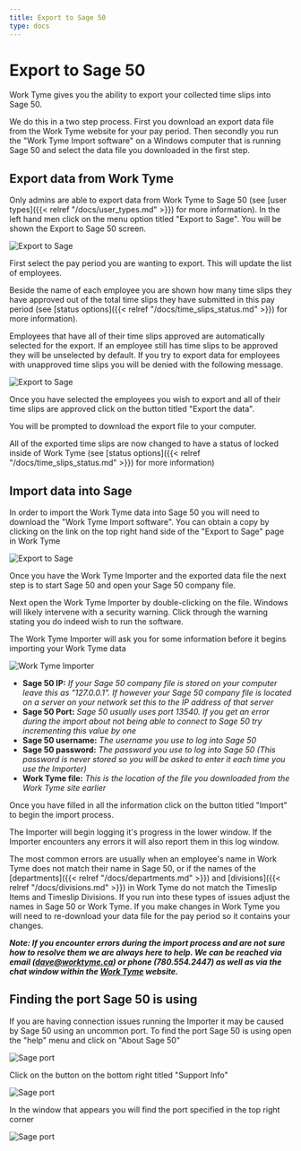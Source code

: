 ```yaml
---
title: Export to Sage 50
type: docs
---
```


# Export to Sage 50

Work Tyme gives you the ability to export your collected time slips into Sage 50.

We do this in a two step process. First you download an export data file from the Work Tyme website for your pay period. Then secondly you run the "Work Tyme Import software" on a Windows computer that is running Sage 50 and select the data file you downloaded in the first step.

## Export data from Work Tyme

Only admins are able to export data from Work Tyme to Sage 50 (see [user types]({{< relref "/docs/user_types.md" >}}) for more information). In the left hand men click on the menu option titled "Export to Sage". You will be shown the Export to Sage 50 screen.

![Export to Sage](/docs/img/export_to_sage_page.png)

First select the pay period you are wanting to export. This will update the list of employees.

Beside the name of each employee you are shown how many time slips they have approved out of the total time slips they have submitted in this pay period (see [status options]({{< relref "/docs/time_slips_status.md" >}}) for more information).

Employees that have all of their time slips approved are automatically selected for the export. If an employee still has time slips to be approved they will be unselected by default. If you try to export data for employees with unapproved time slips you will be denied with the following message.

![Export to Sage](/docs/img/export_to_sage_page_denied.png)

Once you have selected the employees you wish to export and all of their time slips are approved click on the button titled "Export the data".

You will be prompted to download the export file to your computer.

All of the exported time slips are now changed to have a status of locked inside of Work Tyme (see [status options]({{< relref "/docs/time_slips_status.md" >}}) for more information)

## Import data into Sage

In order to import the Work Tyme data into Sage 50 you will need to download the "Work Tyme Import software". You can obtain a copy by clicking on the link on the top right hand side of the "Export to Sage" page in Work Tyme

![Export to Sage](/docs/img/export_to_sage_page_download.png)

Once you have the Work Tyme Importer and the exported data file the next step is to start Sage 50 and open your Sage 50 company file.


Next open the Work Tyme Importer by double-clicking on the file. Windows will likely intervene with a security warning. Click through the warning stating you do indeed wish to run the software.

The Work Tyme Importer will ask you for some information before it begins importing your Work Tyme data

![Work Tyme Importer](/docs/img/importer.png)

* **Sage 50 IP:** _If your Sage 50 company file is stored on your computer leave this as "127.0.0.1". If however your Sage 50 company file is located on a server on your network set this to the IP address of that server_
* **Sage 50 Port:** _Sage 50 usually uses port 13540. If you get an error during the import about not being able to connect to Sage 50 try incrementing this value by one_
* **Sage 50 username:** _The username you use to log into Sage 50_
* **Sage 50 password:** _The password you use to log into Sage 50 (This password is never stored so you will be asked to enter it each time you use the Importer)_
* **Work Tyme file:** _This is the location of the file you downloaded from the Work Tyme site earlier_

Once you have filled in all the information click on the button titled "Import" to begin the import process.

The Importer will begin logging it's progress in the lower window. If the Importer encounters any errors it will also report them in this log window.

The most common errors are usually when an employee's name in Work Tyme does not match their name in Sage 50, or if the names of the [departments]({{< relref "/docs/departments.md" >}}) and [divisions]({{< relref "/docs/divisions.md" >}}) in Work Tyme do not match the Timeslip Items and Timeslip Divisions. If you run into these types of issues adjust the names in Sage 50 or Work Tyme. If you make changes in Work Tyme you will need to re-download your data file for the pay period so it contains your changes.

**_Note: If you encounter errors during the import process and are not sure how to resolve them we are always here to help. We can be reached via email (dave@worktyme.ca) or phone (780.554.2447) as well as via the chat window within the_ <a href="https://worktyme.ca" target_blank>_Work Tyme_</a> _website._**


## Finding the port Sage 50 is using

If you are having connection issues running the Importer it may be caused by Sage 50 using an uncommon port. To find the port Sage 50 is using open the "help" menu and click on "About Sage 50"

![Sage port](/docs/img/sage_port_1.png)

Click on the button on the bottom right titled "Support Info"

![Sage port](/docs/img/sage_port_2.png)

In the window that appears you will find the port specified in the top right corner

![Sage port](/docs/img/sage_port_3.png)